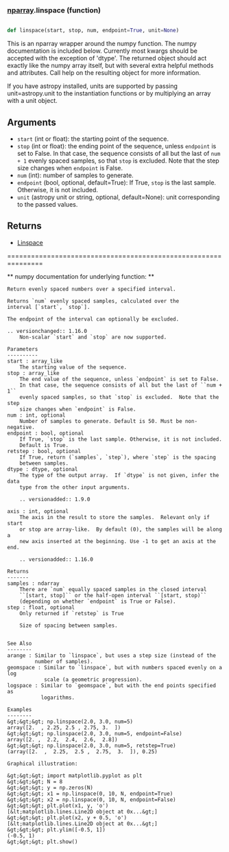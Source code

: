 ### [nparray](nparray.md).linspace (function)


```py

def linspace(start, stop, num, endpoint=True, unit=None)

```



This is an nparray wrapper around the numpy function.  The
numpy documentation is included below.  Currently most kwargs
should be accepted with the exception of 'dtype'.  The returned
object should act exactly like the numpy array itself, but with
several extra helpful methods and attributes.  Call help on the
resulting object for more information.

If you have astropy installed, units are supported by passing unit=astropy.unit
to the instantiation functions or by multiplying an array with a unit object.


Arguments
------------
* `start` (int or float): the starting point of the sequence.
* `stop` (int or float): the ending point of the sequence, unless `endpoint`
is set to False.  In that case, the sequence consists of all but the
last of ``num + 1`` evenly spaced samples, so that `stop` is excluded.
Note that the step size changes when `endpoint` is False.
* `num` (int): number of samples to generate.
* `endpoint` (bool, optional, default=True): If True, `stop` is the last
sample. Otherwise, it is not included.
* `unit` (astropy unit or string, optional, default=None): unit
corresponding to the passed values.

Returns
-----------
* [Linspace](Linspace.md)


===============================================================

** numpy documentation for underlying function: **


    Return evenly spaced numbers over a specified interval.

    Returns `num` evenly spaced samples, calculated over the
    interval [`start`, `stop`].

    The endpoint of the interval can optionally be excluded.

    .. versionchanged:: 1.16.0
        Non-scalar `start` and `stop` are now supported.

    Parameters
    ----------
    start : array_like
        The starting value of the sequence.
    stop : array_like
        The end value of the sequence, unless `endpoint` is set to False.
        In that case, the sequence consists of all but the last of ``num + 1``
        evenly spaced samples, so that `stop` is excluded.  Note that the step
        size changes when `endpoint` is False.
    num : int, optional
        Number of samples to generate. Default is 50. Must be non-negative.
    endpoint : bool, optional
        If True, `stop` is the last sample. Otherwise, it is not included.
        Default is True.
    retstep : bool, optional
        If True, return (`samples`, `step`), where `step` is the spacing
        between samples.
    dtype : dtype, optional
        The type of the output array.  If `dtype` is not given, infer the data
        type from the other input arguments.

        .. versionadded:: 1.9.0

    axis : int, optional
        The axis in the result to store the samples.  Relevant only if start
        or stop are array-like.  By default (0), the samples will be along a
        new axis inserted at the beginning. Use -1 to get an axis at the end.

        .. versionadded:: 1.16.0

    Returns
    -------
    samples : ndarray
        There are `num` equally spaced samples in the closed interval
        ``[start, stop]`` or the half-open interval ``[start, stop)``
        (depending on whether `endpoint` is True or False).
    step : float, optional
        Only returned if `retstep` is True

        Size of spacing between samples.


    See Also
    --------
    arange : Similar to `linspace`, but uses a step size (instead of the
             number of samples).
    geomspace : Similar to `linspace`, but with numbers spaced evenly on a log
                scale (a geometric progression).
    logspace : Similar to `geomspace`, but with the end points specified as
               logarithms.

    Examples
    --------
    &gt;&gt;&gt; np.linspace(2.0, 3.0, num=5)
    array([2.  , 2.25, 2.5 , 2.75, 3.  ])
    &gt;&gt;&gt; np.linspace(2.0, 3.0, num=5, endpoint=False)
    array([2. ,  2.2,  2.4,  2.6,  2.8])
    &gt;&gt;&gt; np.linspace(2.0, 3.0, num=5, retstep=True)
    (array([2.  ,  2.25,  2.5 ,  2.75,  3.  ]), 0.25)

    Graphical illustration:

    &gt;&gt;&gt; import matplotlib.pyplot as plt
    &gt;&gt;&gt; N = 8
    &gt;&gt;&gt; y = np.zeros(N)
    &gt;&gt;&gt; x1 = np.linspace(0, 10, N, endpoint=True)
    &gt;&gt;&gt; x2 = np.linspace(0, 10, N, endpoint=False)
    &gt;&gt;&gt; plt.plot(x1, y, 'o')
    [&lt;matplotlib.lines.Line2D object at 0x...&gt;]
    &gt;&gt;&gt; plt.plot(x2, y + 0.5, 'o')
    [&lt;matplotlib.lines.Line2D object at 0x...&gt;]
    &gt;&gt;&gt; plt.ylim([-0.5, 1])
    (-0.5, 1)
    &gt;&gt;&gt; plt.show()

    

